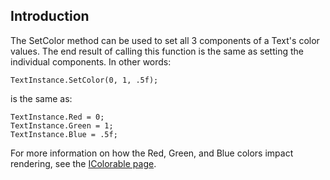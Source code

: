 ## Introduction

The SetColor method can be used to set all 3 components of a Text's color values. The end result of calling this function is the same as setting the individual components. In other words:

    TextInstance.SetColor(0, 1, .5f);

is the same as:

    TextInstance.Red = 0;
    TextInstance.Green = 1;
    TextInstance.Blue = .5f;

For more information on how the Red, Green, and Blue colors impact rendering, see the [IColorable page](/frb/docs/index.php?title=FlatRedBall.Graphics.IColorable.md "FlatRedBall.Graphics.IColorable").

